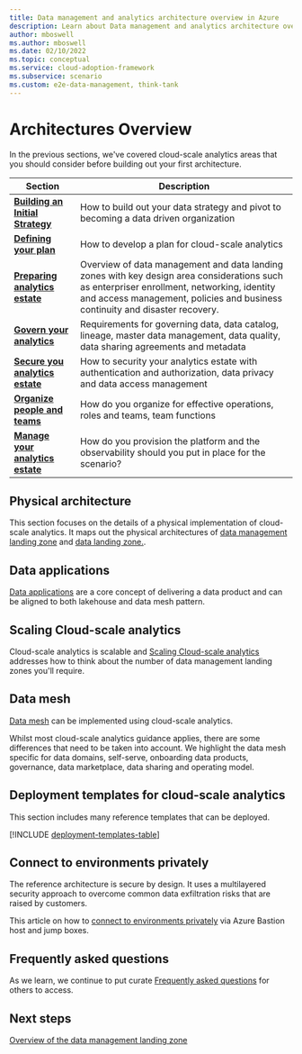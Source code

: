 ```yaml
---
title: Data management and analytics architecture overview in Azure
description: Learn about Data management and analytics architecture overview in Azure
author: mboswell
ms.author: mboswell
ms.date: 02/10/2022
ms.topic: conceptual
ms.service: cloud-adoption-framework
ms.subservice: scenario
ms.custom: e2e-data-management, think-tank
---
```


# Architectures Overview

In the previous sections, we've covered cloud-scale analytics areas that you should consider before building out your first architecture.

| Section                         | Description                                                                                                                                                                                                            |
|------------------------------|----------------------------------------------------------------------------------------------------------------------------------------------------------------------------------------------------------------------------|
| [**Building an Initial Strategy**](../strategy.md)| How to build out your data strategy and pivot to becoming a data driven organization
| [**Defining your plan**](../plan.md)        | How to develop a plan for cloud-scale analytics                                                                                                                                                                    |
| [**Preparing analytics estate**](../ready.md)  | Overview of data management and data landing zones with key design area considerations such as enterpriser enrollment, networking, identity and access management, policies and business continuity and disaster recovery. |
| [**Govern your analytics**](../govern.md)      | Requirements for governing data, data catalog, lineage, master data management, data quality, data sharing agreements and metadata                                                                                         |
| [**Secure you analytics estate**](../secure.md) | How to security your analytics estate with authentication and authorization, data privacy and data access management                                                                                                       |
| [**Organize people and teams**](../organize.md)   | How do you organize for effective operations, roles and teams, team functions                                                                                                                                              |
| [**Manage your analytics estate**](../manage-platform-automation-and-devops.md)| How do you provision the platform and the observability should you put in place for the scenario?                                                                                                                          |

## Physical architecture

This section focuses on the details of a physical implementation of cloud-scale analytics. It maps out the physical architectures of [data management landing zone](data-management-landing-zone.md) and [data landing zone.](data-landing-zone.md).

## Data applications

[Data applications](data-landing-zone-data-products.md) are a core concept of delivering a data product and can be aligned to both lakehouse and data mesh pattern.

## Scaling Cloud-scale analytics

Cloud-scale analytics is scalable and [Scaling Cloud-scale analytics](scaling-architectures.md) addresses how to think about the number of data management landing zones you'll require.

## Data mesh

[Data mesh](what-is-data-mesh.md) can be implemented using cloud-scale analytics.

Whilst most cloud-scale analytics guidance applies, there are some differences that need to be taken into account. We highlight the data mesh specific for data domains, self-serve, onboarding data products, governance, data marketplace, data sharing and operating model.

## Deployment templates for cloud-scale analytics

This section includes many reference templates that can be deployed.

[!INCLUDE [deployment-templates-table](../includes/deployment-templates-table.md)]

## Connect to environments privately

The reference architecture is secure by design. It uses a multilayered security approach to overcome common data exfiltration risks that are raised by customers.

This article on how to [connect to environments privately](connect-to-environments-privately.md) via Azure Bastion host and jump boxes.

## Frequently asked questions

As we learn, we continue to put curate [Frequently asked questions](frequently-asked-questions.md) for others to access.

## Next steps

[Overview of the data management landing zone](data-management-landing-zone.md)
